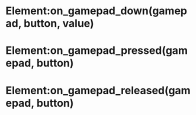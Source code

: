 <link type="text/css" rel="stylesheet" href="../style.css" />

# Element:on_gamepad_down(gamepad, button, value)

# Element:on_gamepad_pressed(gamepad, button)

# Element:on_gamepad_released(gamepad, button)
